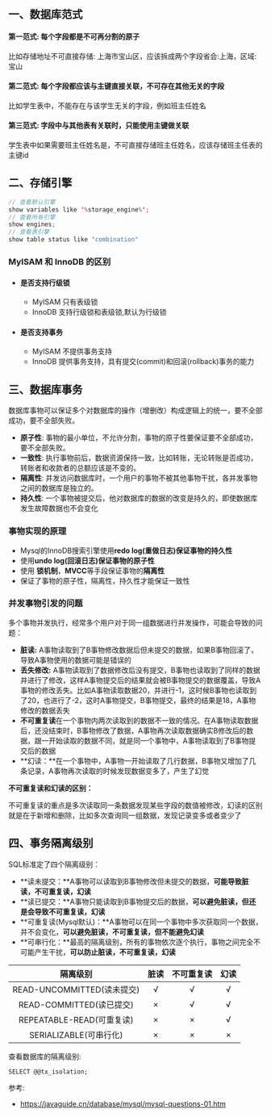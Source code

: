 ## 一、数据库范式

#### **第一范式: 每个字段都是不可再分割的原子**

比如存储地址不可直接存储: 上海市宝山区，应该拆成两个字段省会:上海，区域: 宝山

#### **第二范式: 每个字段都应该与主键直接关联，不可存在其他无关的字段**

比如学生表中，不能存在与该学生无关的字段，例如班主任姓名

#### **第三范式: 字段中与其他表有关联时，只能使用主键做关联**

学生表中如果需要班主任姓名是，不可直接存储班主任姓名，应该存储班主任表的主键id

## 二、存储引擎

```java
// 查看默认引擎
show variables like '%storage_engine%';
// 查看所有引擎
show engines;
// 查看表引擎
show table status like "combination"
```

### MyISAM 和 InnoDB 的区别

- #### 是否支持行级锁

  - MyISAM 只有表级锁
  - InnoDB 支持行级锁和表级锁,默认为行级锁

- #### 是否支持事务

  - MyISAM 不提供事务支持
  - InnoDB 提供事务支持，具有提交(commit)和回滚(rollback)事务的能力

## 三、数据库事务

数据库事物可以保证多个对数据库的操作（增删改）构成逻辑上的统一，要不全部成功，要不全部失败。

- **原子性**: 事物的最小单位，不允许分割，事物的原子性要保证要不全部成功，要不全部失败。
- **一致性**: 执行事物前后，数据资源保持一致，比如转账，无论转账是否成功，转账者和收款者的总额应该是不变的。
- **隔离性**: 并发访问数据库时，一个用户的事物不被其他事物干扰，各并发事物之间的数据库是独立的。
- **持久性**: 一个事物被提交后，他对数据库的数据的改变是持久的，即使数据库发生故障数据也不会变化

### 事物实现的原理

- Mysql的InnoDB搜索引擎使用**redo log(重做日志)**保证事物的**持久性**
- 使用**undo log(回滚日志)**保证事物的**原子性**
- 使用 **锁机制**，**MVCC**等手段保证事物的**隔离性**
- 保证了事物的原子性，隔离性，持久性才能保证一致性

### 并发事物引发的问题

多个事物并发执行，经常多个用户对于同一组数据进行并发操作，可能会导致的问题：

- **脏读:** A事物读取到了B事物修改数据后但未提交的数据，如果B事物回滚了，导致A事物使用的数据可能是错误的
- **丢失修改:** A事物读取到了数据修改后没有提交，B事物也读取到了同样的数据并进行了修改，这样A事物提交后的结果就会被B事物提交的数据覆盖，导致A事物的修改丢失。比如A事物读取数据20，并进行-1，这时候B事物也读取到了20，也进行了-2，这时A事物提交，B事物提交，最终的结果是18，A事物修改的数据丢失
- **不可重复读**在一个事物内两次读取到的数据不一致的情况。在A事物读取数据后，还没结束时，B事物修改了数据，A事物再次读取数据确实B修改后的数据，跟一开始读取的数据不同，就是同一个事物中，A事物读取到了B事物提交后的数据
- **幻读：**在一个事物中，A事物一开始读取了几行数据，B事物又增加了几条记录，A事物再次读取的时候发现数据变多了，产生了幻觉

**不可重复读和幻读的区别：**

不可重复读的重点是多次读取同一条数据发现某些字段的数值被修改，幻读的区别就是在于新增和删除，比如多次查询同一组数据，发现记录变多或者变少了

## 四、事务隔离级别

SQL标准定了四个隔离级别：

- **读未提交：**A事物可以读取到B事物修改但未提交的数据，**可能导致脏读，不可重复读，幻读**
- **读已提交：**A事物只能读取到B事物提交后的数据，**可以避免脏读，但还是会导致不可重复读，幻读**
- **可重复读(Mysql默认)：**A事物可以在同一个事物中多次获取同一个数据，并不会变化，**可以避免脏读，不可重复读，但不能避免幻读**
- **可串行化：**最高的隔离级别，所有的事物依次逐个执行，事物之间完全不可能产生干扰，**可以防止脏读，不可重复读，幻读**

|          隔离级别          | 脏读 | 不可重复读 | 幻读 |
| :------------------------: | :--: | :--------: | :--: |
| READ-UNCOMMITTED(读未提交) |  √   |     √      |  √   |
|  READ-COMMITTED(读已提交)  |  ×   |     √      |  √   |
| REPEATABLE-READ(可重复读)  |  ×   |     ×      |  √   |
|   SERIALIZABLE(可串行化)   |  ×   |     ×      |  ×   |

查看数据库的隔离级别:

```mysql
SELECT @@tx_isolation;
```

参考:

- https://javaguide.cn/database/mysql/mysql-questions-01.htm

